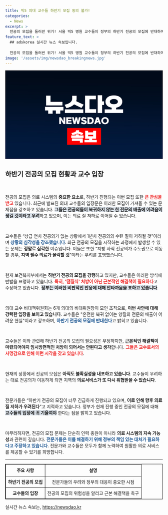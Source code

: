 ```yaml
---
title: 빅5 의대 교수들 하반기 모집 동의 불가!
categories:
  - News
excerpt: >
  전공의 모집을 둘러싼 위기! 서울 빅5 병원 교수들이 정부의 하반기 전공의 모집에 반대하며 의료계의 큰 파장을 예고한다. 지역 의료의 붕괴 우려와 전공의 복귀의 중요성을 강조하는 교수들의 움직임이 눈길을 끈다. 클릭해 자세히 알아보세요!
feature_text: >
  ## adskorea 실시간 뉴스 속보입니다.

  전공의 모집을 둘러싼 위기! 서울 빅5 병원 교수들이 정부의 하반기 전공의 모집에 반대하며 의료계의 큰 파장을 예고한다. 지역 의료의 붕괴 우려와 전공의 복귀의 중요성을 강조하는 교수들의 움직임이 눈길을 끈다. 클릭해 자세히 알아보세요!
image: '/assets/img/newsdao_breakingnews.jpg'
---
```


<p><img src="/assets/img/newsdao_breakingnews.jpg" alt="adskorea 속보" /></p>

<h2 data-ke-size="size26">하반기 전공의 모집 현황과 교수 입장</h2>

<p data-ke-size="size16">&nbsp;</p>

<p>전공의 모집은 의료 시스템의 <b>중요한 요소</b>로, 하반기 진행되는 이번 모집 또한 <b><span style="color: #ee2323;">큰 관심을 받고</span></b> 있습니다. 최근에 발표된 의대 교수들의 입장문은 이러한 모집이 가져올 수 있는 문제점을 강조하고 있습니다. <b><span style="background-color: #21538527;">그들은 전공의들이 복귀하지 않는 한 전문의 배출에 어려움이 생길 것이라고 우려</span></b>하고 있으며, 이는 의료 질 저하로 이어질 수 있습니다. </p>

<p data-ke-size="size16">&nbsp;</p>

<p>교수들은 “상급 연차 전공의가 없는 상황에서 1년차 전공의의 수련 질이 저하될 것”이라며 <b><span style="color: #1a5490;">상황의 심각성을 강조했습니다</span></b>. 최근 전공의 모집을 시작하는 과정에서 발생할 수 있는 문제는 <b>정말로 심각한</b> 이슈입니다. 이들은 또한 “지방 사직 전공의가 수도권으로 이동할 경우, <b>지역 필수 의료가 몰락할 것</b>”이라는 우려를 표명했습니다.</p>

<p data-ke-size="size16">&nbsp;</p>

<p>현재 보건복지부에서는 <b>하반기 전공의 모집을 강행</b>하고 있지만, 교수들은 이러한 방식에 반발을 표명하고 있습니다. <b><span style="color: #ee2323;">특히, '땜질식' 처방이 아닌 근본적인 해결책이 필요하다</span></b>고 주장하고 있습니다. <b><span style="background-color: #21538527;">정부는 이러한 비판적인 반응에 대해 안타까움을 표하고 있습니다</span></b>. </p>

<p data-ke-size="size16">&nbsp;</p>

<p>의대 교수 비대책위원회는 6개 의대의 비대위원장이 모인 조직으로, <b>이번 사안에 대해 강력한 입장을 보이고 있습니다</b>. 교수들은 "온전한 복귀 없이는 양질의 전문의 배출이 어려운 현실"이라고 강조하며, <b><span style="color: #1a5490;">하반기 전공의 모집에 반대한다</span></b>고 밝히고 있습니다. </p>

<p data-ke-size="size16">&nbsp;</p>

<p>교수들은 이와 관련해 하반기 전공의 모집의 필요성은 부정하지만, <b>근본적인 해결책이 마련되어야지 임시방편적인 처방이 되어서는 안된다고 생각</b>합니다. <b><span style="color: #ee2323;">그들은 교수로서의 사명감으로 인해 이런 시각을 갖고 있습니다</span></b>. </p>

<p data-ke-size="size16">&nbsp;</p>

<p>현재의 상황에서 전공의 모집은 <b>아직도 불확실성을 내포하고 있습니다</b>. 교수들이 우려하는 대로 전공의가 이동하게 되면 지역의 <b>의료서비스가 또 다시 위협받을 수 있습니다</b>.</p>

<p data-ke-size="size16">&nbsp;</p>

<p>전문가들은 “하반기 전공의 모집이 너무 긴급하게 진행되고 있으며, <b>이로 인해 향후 의료 질 저하가 우려된다</b>”고 지적하고 있습니다. 정부가 현재 진행 중인 전공의 모집에 대해 <b><span style="background-color: #21538527;">교수들의 입장에 귀 기울여야</span></b> 한다는 점을 밝히고 있습니다. </p>

<p data-ke-size="size16">&nbsp;</p>

<p>마무리하자면, 전공의 모집 문제는 단순히 인력 충원이 아니라 <b>의료 시스템의 지속 가능성</b>과 관련이 깊습니다. <b><span style="color: #1a5490;">전문가들은 이를 해결하기 위해 정부의 책임 있는 대처가 필요하다고 주장하고 있습니다</span></b>. 전문가와 교수들은 모두가 함께 노력하여 원활한 의료 서비스를 제공할 수 있기를 희망합니다. </p>

<hr>

<table style="border-collapse: collapse; border: 1px solid black; width: 100%;">
  <thead>
    <tr>
      <th style="border: 1px solid black; text-align: center; height: 30px;">주요 사항</th>
      <th style="border: 1px solid black; text-align: center; height: 30px;">설명</th>
    </tr>
  </thead>
  <tbody>
    <tr>
      <td style="border: 1px solid black; text-align: center; height: 30px;"><b>하반기 전공의 모집</b></td>
      <td style="border: 1px solid black; text-align: center; height: 30px;">전문가들의 우려와 정부의 대응이 중요한 시점</td>
    </tr>
    <tr>
      <td style="border: 1px solid black; text-align: center; height: 30px;"><b>교수들의 입장</b></td>
      <td style="border: 1px solid black; text-align: center; height: 30px;">전공의 모집의 위험성을 알리고 근본 해결책을 촉구</td>
    </tr>
  </tbody>
</table>
실시간 뉴스 속보는, <a href="https://newsdao.kr" rel="dofollow">https://newsdao.kr</a>


